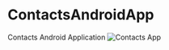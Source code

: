 # ContactsAndroidApp
Contacts Android Application 
![Contacts App](https://user-images.githubusercontent.com/82888787/215314435-4e4eb40d-6ac4-4f50-8cbc-9c15f51aa99f.PNG)
